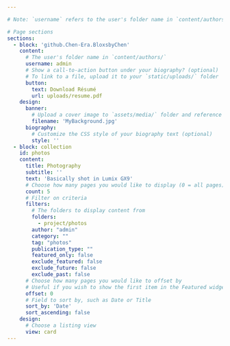 ```yaml
---

# Note: `username` refers to the user's folder name in `content/authors/`

# Page sections
sections:
  - block: 'github.Chen-Era.BloxsbyChen'
    content:
      # The user's folder name in `content/authors/`
      username: admin
      # Show a call-to-action button under your biography? (optional)
      # To link to a file, upload it to your `static/uploads/` folder
      button:
        text: Download Résumé
        url: uploads/resume.pdf
    design:
      banner:
        # Upload a cover image to `assets/media/` folder and reference its filename here (optional)
        filename: 'MyBackground.jpg'
      biography:
        # Customize the CSS style of your biography text (optional)
        style: ''
  - block: collection
    id: photos
    content:
      title: Photography
      subtitle: ''
      text: 'Basically shot in Lumix GX9'
      # Choose how many pages you would like to display (0 = all pages)
      count: 5
      # Filter on criteria
      filters:
        # The folders to display content from
        folders:
          - project/photos
        author: "admin"
        category: ""
        tag: "photos"
        publication_type: ""
        featured_only: false
        exclude_featured: false
        exclude_future: false
        exclude_past: false
      # Choose how many pages you would like to offset by
      # Useful if you wish to show the first item in the Featured widget
      offset: 0
      # Field to sort by, such as Date or Title
      sort_by: 'Date'
      sort_ascending: false
    design:
      # Choose a listing view
      view: card
---
```

